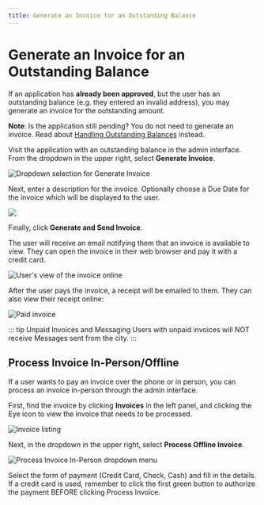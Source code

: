 ```yaml
---
title: Generate an Invoice for an Outstanding Balance
---
```

# Generate an Invoice for an Outstanding Balance

If an application has **already been approved**, but the user has an outstanding balance (e.g. they entered an invalid address), you may generate an invoice for the outstanding amount.

**Note**: Is the application still pending? You do not need to generate an invoice. Read about [Handling Outstanding Balances](/guides/handling-outstanding-balances.html) instead.

Visit the application with an outstanding balance in the admin interface. From the dropdown in the upper right, select **Generate Invoice**.

![Dropdown selection for Generate Invoice](/images/uploads/screen-shot-2020-03-30-at-3.25.17-pm.png)

Next, enter a description for the invoice. Optionally choose a Due Date for the invoice which will be displayed to the user.

![](/images/uploads/screen-shot-2020-03-30-at-3.28.15-pm.png)

Finally, click **Generate and Send Invoice**.

The user will receive an email notifying them that an invoice is available to view. They can open the invoice in their web browser and pay it with a credit card.

![User's view of the invoice online](/images/uploads/screen-shot-2020-03-30-at-3.33.49-pm.png)

After the user pays the invoice, a receipt will be emailed to them. They can also view their receipt online:

![Paid invoice](/images/uploads/screen-shot-2020-03-30-at-3.34.06-pm.png)

::: tip Unpaid Invoices and Messaging
Users with unpaid invoices will NOT receive Messages sent from the city.
:::

## Process Invoice In-Person/Offline

If a user wants to pay an invoice over the phone or in person, you can process an invoice in-person through the admin interface.

First, find the invoice by clicking **Invoices** in the left panel, and clicking the Eye icon to view the invoice that needs to be processed.

![Invoice listing](/images/uploads/screen-shot-2020-03-30-at-3.23.47-pm.png)

Next, in the dropdown in the upper right, select **Process Offline Invoice**.

![Process Invoice In-Person dropdown menu](/images/uploads/process-offline-invoice.png)

Select the form of payment (Credit Card, Check, Cash) and fill in the details. If a credit card is used, remember to click the first green button to authorize the payment BEFORE clicking Process Invoice.
